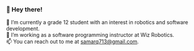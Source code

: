 ### 👋 Hey there!


🔭 I’m currently a grade 12 student with an interest in robotics and software development. <br />
🌱 I’m working as a software programming instructor at Wiz Robotics. <br />
📫 You can reach out to me at samarq713@gmail.com. <br />

